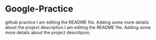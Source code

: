 # Google-Practice
github practice
I am editing the README file. Adding some more details about the project description.I am editing the README file. Adding some more details about the project descritpion.
